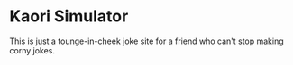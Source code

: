 # Kaori Simulator
This is just a tounge-in-cheek joke site for a friend who can't stop making corny jokes.